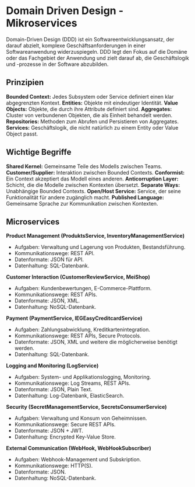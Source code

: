 # Domain Driven Design - Mikroservices
Domain-Driven Design (DDD) ist ein Softwareentwicklungsansatz, der darauf abzielt, komplexe Geschäftsanforderungen in einer Softwareanwendung widerzuspiegeln. DDD legt den Fokus auf die Domäne oder das Fachgebiet der Anwendung und zielt darauf ab, die Geschäftslogik und -prozesse in der Software abzubilden.
## Prinzipien
**Bounded Context:**
Jedes Subsystem oder Service definiert einen klar abgegrenzten Kontext.
**Entities:**
Objekte mit eindeutiger Identität.
**Value Objects:**
Objekte, die durch ihre Attribute definiert sind.
**Aggregates:**
Cluster von verbundenen Objekten, die als Einheit behandelt werden.
**Repositories:**
Methoden zum Abrufen und Persistieren von Aggregates.
**Services:**
Geschäftslogik, die nicht natürlich zu einem Entity oder Value Object passt.
## Wichtige Begriffe
**Shared Kernel:** 
Gemeinsame Teile des Modells zwischen Teams.
**Customer/Supplier:** 
Interaktion zwischen Bounded Contexts.
**Conformist:** 
Ein Context akzeptiert das Modell eines anderen.
**Anticorruption Layer:** 
Schicht, die die Modelle zwischen Kontexten übersetzt.
**Separate Ways:** 
Unabhängige Bounded Contexts.
**Open/Host Service:** 
Service, der seine Funktionalität für andere zugänglich macht.
**Published Language:** 
Gemeinsame Sprache zur Kommunikation zwischen Kontexten.
## Microservices
**Product Management (ProduktsService, InventoryManagementService)**
* Aufgaben: Verwaltung und Lagerung von Produkten, Bestandsführung.
* Kommunikationswege: REST API.
* Datenformate: JSON für API.
* Datenhaltung: SQL-Datenbank.

**Customer Interaction (CustomerReviewService, MeiShop)**
* Aufgaben: Kundenbewertungen, E-Commerce-Plattform.
* Kommunikationswege: REST APIs.
* Datenformate: JSON, XML.
* Datenhaltung: NoSQL-Datenbank.

**Payment (PaymentService, IEGEasyCreditcardService)**
* Aufgaben: Zahlungsabwicklung, Kreditkartenintegration.
* Kommunikationswege: REST APIs, Secure Protocols.
* Datenformate: JSON, XML und weitere die möglicherweise benötigt werden.
* Datenhaltung: SQL-Datenbank.

**Logging and Monitoring (LogService)**
* Aufgaben: System- und Applikationslogging, Monitoring.
* Kommunikationswege: Log Streams, REST APIs.
* Datenformate: JSON, Plain Text.
* Datenhaltung: Log-Datenbank, ElasticSearch.

**Security (SecretManagementService, SecretsConsumerService)**
* Aufgaben: Verwaltung und Konsum von Geheimnissen.
* Kommunikationswege: Secure REST APIs.
* Datenformate: JSON + JWT.
* Datenhaltung: Encrypted Key-Value Store.

**External Communication (WebHook, WebHookSubscriber)**
* Aufgaben: Webhook-Management und Subskription.
* Kommunikationswege: HTTP(S).
* Datenformate: JSON.
* Datenhaltung: NoSQL-Datenbank.
